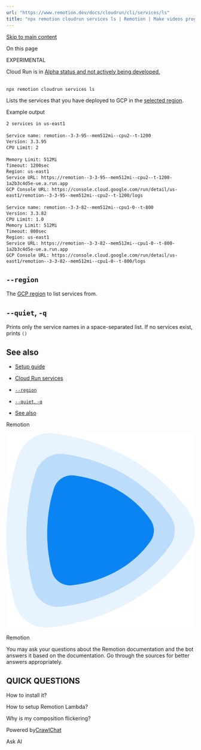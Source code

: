 ```yaml
---
url: "https://www.remotion.dev/docs/cloudrun/cli/services/ls"
title: "npx remotion cloudrun services ls | Remotion | Make videos programmatically"
---
```


[Skip to main content](https://www.remotion.dev/docs/cloudrun/cli/services/ls#__docusaurus_skipToContent_fallback)

On this page

EXPERIMENTAL

Cloud Run is in [Alpha status and not actively being developed.](https://www.remotion.dev/docs/cloudrun/status)

```

npx remotion cloudrun services ls
```

Lists the services that you have deployed to GCP in the [selected region](https://www.remotion.dev/docs/cloudrun/region-selection).

Example output

```
2 services in us-east1

Service name: remotion--3-3-95--mem512mi--cpu2--t-1200
Version: 3.3.95
CPU Limit: 2

Memory Limit: 512Mi
Timeout: 1200sec
Region: us-east1
Service URL: https://remotion--3-3-95--mem512mi--cpu2--t-1200-1a2b3c4d5e-ue.a.run.app
GCP Console URL: https://console.cloud.google.com/run/detail/us-east1/remotion--3-3-95--mem512mi--cpu2--t-1200/logs

Service name: remotion--3-3-82--mem512mi--cpu1-0--t-800
Version: 3.3.82
CPU Limit: 1.0
Memory Limit: 512Mi
Timeout: 800sec
Region: us-east1
Service URL: https://remotion--3-3-82--mem512mi--cpu1-0--t-800-1a2b3c4d5e-ue.a.run.app
GCP Console URL: https://console.cloud.google.com/run/detail/us-east1/remotion--3-3-82--mem512mi--cpu1-0--t-800/logs

```

## `--region` [​](https://www.remotion.dev/docs/cloudrun/cli/services/ls\#--region "Direct link to --region")

The [GCP region](https://www.remotion.dev/docs/cloudrun/region-selection) to list services from.

## `--quiet`, `-q` [​](https://www.remotion.dev/docs/cloudrun/cli/services/ls\#--quiet--q "Direct link to --quiet--q")

Prints only the service names in a space-separated list. If no services exist, prints `()`

## See also [​](https://www.remotion.dev/docs/cloudrun/cli/services/ls\#see-also "Direct link to See also")

- [Setup guide](https://www.remotion.dev/docs/cloudrun/setup)
- [Cloud Run services](https://www.remotion.dev/docs/cloudrun/cli/services)

- [`--region`](https://www.remotion.dev/docs/cloudrun/cli/services/ls#--region)
- [`--quiet`, `-q`](https://www.remotion.dev/docs/cloudrun/cli/services/ls#--quiet--q)
- [See also](https://www.remotion.dev/docs/cloudrun/cli/services/ls#see-also)

Remotion

![Logo](https://raw.githubusercontent.com/remotion-dev/brand/refs/heads/main/logo.svg)

Remotion

You may ask your questions about the Remotion documentation and the bot answers it based on the documentation. Go through the sources for better answers appropriately.

## QUICK QUESTIONS

How to install it?

How to setup Remotion Lambda?

Why is my composition flickering?

Powered by[CrawlChat](https://crawlchat.app/?ref=powered-by-remotion)

Ask AI